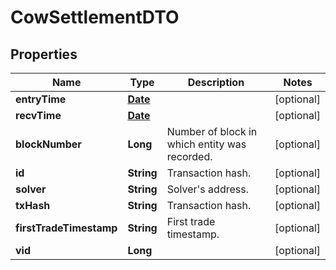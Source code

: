 

# CowSettlementDTO

## Properties

Name | Type | Description | Notes
------------ | ------------- | ------------- | -------------
**entryTime** | [**Date**](Date.md) |  |  [optional]
**recvTime** | [**Date**](Date.md) |  |  [optional]
**blockNumber** | **Long** | Number of block in which entity was recorded. |  [optional]
**id** | **String** | Transaction hash. |  [optional]
**solver** | **String** | Solver&#39;s address. |  [optional]
**txHash** | **String** | Transaction hash. |  [optional]
**firstTradeTimestamp** | **String** | First trade timestamp. |  [optional]
**vid** | **Long** |  |  [optional]




